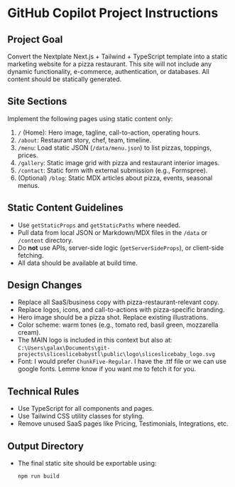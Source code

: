 # GitHub Copilot Project Instructions

## Project Goal
Convert the Nextplate Next.js + Tailwind + TypeScript template into a static marketing website for a pizza restaurant. This site will not include any dynamic functionality, e-commerce, authentication, or databases. All content should be statically generated.

## Site Sections
Implement the following pages using static content only:

1. `/` (Home): Hero image, tagline, call-to-action, operating hours.
2. `/about`: Restaurant story, chef, team, timeline.
3. `/menu`: Load static JSON (`/data/menu.json`) to list pizzas, toppings, prices.
4. `/gallery`: Static image grid with pizza and restaurant interior images.
5. `/contact`: Static form with external submission (e.g., Formspree).
6. (Optional) `/blog`: Static MDX articles about pizza, events, seasonal menus.

## Static Content Guidelines
- Use `getStaticProps` and `getStaticPaths` where needed.
- Pull data from local JSON or Markdown/MDX files in the `/data` or `/content` directory.
- Do **not** use APIs, server-side logic (`getServerSideProps`), or client-side fetching.
- All data should be available at build time.

## Design Changes
- Replace all SaaS/business copy with pizza-restaurant-relevant copy.
- Replace logos, icons, and call-to-actions with pizza-specific branding.
- Hero image should be a pizza shot. Replace existing illustrations.
- Color scheme: warm tones (e.g., tomato red, basil green, mozzarella cream).
- The MAIN logo is included in this context but also at: `C:\Users\galax\Documents\git-projects\sliceslicebabystl\public\logo\sliceslicebaby_logo.svg`
- Font: I would prefer `ChunkFive-Regular`. I have the .ttf file or we can use google fonts. Lemme know if you want me to fetch it for you.

## Technical Rules
- Use TypeScript for all components and pages.
- Use Tailwind CSS utility classes for styling.
- Remove unused SaaS pages like Pricing, Testimonials, Integrations, etc.

## Output Directory
- The final static site should be exportable using:
  ```bash
  npm run build
